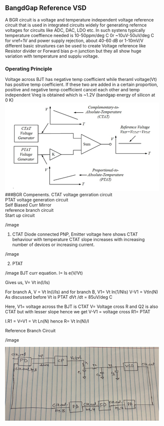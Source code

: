 
## BangdGap Reference VSD

A BGR circuit is a voltage and temperature independent voltage reference circuit that is used in integrated circuits widely for generating refernce voltages for circuits like ADC, DAC, LDO etc.
In such systens typically temperature coeffience needed is 10-50ppm/deg C  0r ~10uV-50uV/deg C for vref=1V and power supply rejection, about 40-60 dB or 1-10mV/V
different basic strustures can be used to create Voltage reference like Resistor divider or  Forward bias p-n junction but they all show huge variation with temperature and supplu voltage.
###      Operating Principle
Voltage across BJT has negative temp coefficient while theraml voltage(Vt) has positive temp coefficient. If these two are added in a certain proportion, positive and negative temp coefficient cancel each other and temp independent Vreg is obtained which is ~1.2V (bandgap energy of silicon at 0 K)
![Test](bgr+principle.JPG "hello")
###BGR Compenents.
  CTAT voltage genration circuit <br>
  PTAT voltage generation circuit <br>
  Self Biased Curr Mirror <br>
  reference branch circuit <br>
  Start up circuit <br>
  
  /image
  
  
  
  1. CTAT
  Diode connected PNP, Emitter voltage here shows CTAT behaviour with temperature
CTAT slope increases with increasing number of devices or increasing current.

/image

2. PTAT


/image
BJT curr equation.
I= Is e(V/Vt)

Gives us,
V= Vt in(I/Is)

For branch A, V = Vt ln(I/Is)  and for branch B, V1= Vt ln(1/NIs)
V-V1 = Vtln(N)
As discussed before Vt is PTAT 
dVt /dt = 85uV/deg C

Here, V1= voltage across the BJT is CTAT
V= Voltage cross R and Q2 is also CTAT but with lesser slope
hence we get V-V1 = voltage cross R1= PTAT

I.R1 = V=V1  = Vt Ln(N)
hence R= Vt ln(N)/I

Reference Branch Circuit

/image







![Test](2.JPG "hello")

